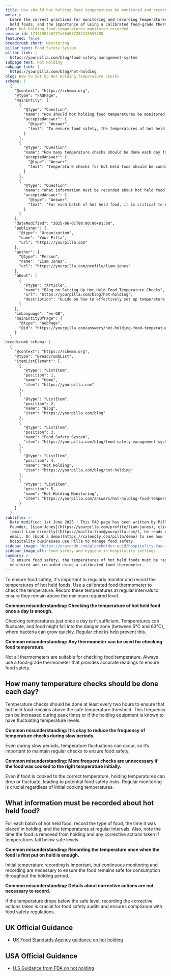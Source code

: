 ```yaml
---
title: How should hot holding food temperatures be monitored and recorded?
meta: >
  Learn the correct practices for monitoring and recording temperatures of hot
  held foods, and the importance of using a calibrated food-grade thermometer.
slug: hot-holding-food-temperatures-monitored-recorded
unique id: 1744190546777x664087287418557700
featured: false
breadcrumb short: Monitoring
pillar text: Food Safety System
pillar link: |
  https://yourpilla.com/blog/food-safety-management-system
subpage text: Hot Holding
subpage link: |
  https://yourpilla.com/blog/hot-holding
blog: How to Set Up Hot Holding Temperature Checks
schema: |
  {
    "@context": "https://schema.org",
    "@type": "FAQPage",
    "mainEntity": [
      {
        "@type": "Question",
        "name": "How should hot holding food temperatures be monitored and recorded?",
        "acceptedAnswer": {
          "@type": "Answer",
          "text": "To ensure food safety, the temperatures of hot held foods must be regularly monitored and recorded using a calibrated food thermometer. It is important to record these temperatures at regular intervals to ensure they do not fall below the minimum required safety level."
        }
      },
      {
        "@type": "Question",
        "name": "How many temperature checks should be done each day for hot held food?",
        "acceptedAnswer": {
          "@type": "Answer",
          "text": "Temperature checks for hot held food should be conducted at least every two hours to ensure the food remains above the safe temperature threshold. The frequency of checks may need to be increased during peak times or if the holding equipment is known to have fluctuating temperature levels."
        }
      },
      {
        "@type": "Question",
        "name": "What information must be recorded about hot held food?",
        "acceptedAnswer": {
          "@type": "Answer",
          "text": "For each batch of hot held food, it is critical to record the type of food, the time it was placed in holding, and the temperatures at regular intervals. Additionally, the time the food is removed from holding and any corrective actions taken if temperatures fall below safe levels must also be documented."
        }
      }
    ],
    "dateModified": "2025-06-01T09:00:00+01:00",
    "publisher": {
      "@type": "Organization",
      "name": "Your Pilla",
      "url": "https://yourpilla.com"
    },
    "author": {
      "@type": "Person",
      "name": "Liam Jones",
      "url": "https://yourpilla.com/profile/liam-jones"
    },
    "about": [
      {
        "@type": "Article",
        "name": "Blog on Setting Up Hot Held Food Temperature Checks",
        "url": "https://yourpilla.com/blog/hot-holding",
        "description": "Guide on how to effectively set up temperature monitoring for hot held foods to ensure compliance and safety."
      }
    ],
    "inLanguage": "en-GB",
    "mainEntityOfPage": {
      "@type": "WebPage",
      "@id": "https://yourpilla.com/answers/hot-holding-food-temperatures-monitored-recorded"
    }
  }
breadcrumb_schema: |
  {
    "@context": "https://schema.org",
    "@type": "BreadcrumbList",
    "itemListElement": [
      {
        "@type": "ListItem",
        "position": 1,
        "name": "Home",
        "item": "https://yourpilla.com"
      },
      {
        "@type": "ListItem",
        "position": 2,
        "name": "Blog",
        "item": "https://yourpilla.com/blog"
      },
      {
        "@type": "ListItem",
        "position": 3,
        "name": "Food Safety System",
        "item": "https://yourpilla.com/blog/food-safety-management-system"
      },
      {
        "@type": "ListItem",
        "position": 4,
        "name": "Hot Holding",
        "item": "https://yourpilla.com/blog/hot-holding"
      },
      {
        "@type": "ListItem",
        "position": 5,
        "name": "Hot Holding Monitoring",
        "item": "https://yourpilla.com/answers/hot-holding-food-temperatures-monitored-recorded"
      }
    ]
  }
subtitle: >-
  Date modified: 1st June 2025 | This FAQ page has been written by Pilla
  Founder, [Liam Jones](https://yourpilla.com/profile/liam-jones), click to
  [email Liam directly](https://mailto:liam@yourpilla.com/), he reads every
  email. Or [book a demo](https://calendly.com/pilla/demo) to see how
  hospitality businesses use Pilla to manage food safety.
sidebar_image: 'https://ucarecdn.com/placeholder-uuid/hospitality-faq-image.jpg'
sidebar_image_alt: Food safety and hygiene in hospitality settings
summary: >-
  To ensure food safety, the temperatures of hot held foods must be regularly
  monitored and recorded using a calibrated food thermometer.
---
```

To ensure food safety, it's important to regularly monitor and record the temperatures of hot held foods. Use a calibrated food thermometer to check the temperature. Record these temperatures at regular intervals to ensure they remain above the minimum required level.

**Common misunderstanding: Checking the temperature of hot held food once a day is enough.**

Checking temperatures just once a day isn't sufficient. Temperatures can fluctuate, and food might fall into the danger zone (between 5°C and 63°C), where bacteria can grow quickly. Regular checks help prevent this.

**Common misunderstanding: Any thermometer can be used for checking food temperature.**

Not all thermometers are suitable for checking food temperature. Always use a food-grade thermometer that provides accurate readings to ensure food safety.

## How many temperature checks should be done each day?

Temperature checks should be done at least every two hours to ensure that hot held food remains above the safe temperature threshold. This frequency can be increased during peak times or if the holding equipment is known to have fluctuating temperature levels.

**Common misunderstanding: It’s okay to reduce the frequency of temperature checks during slow periods.**

Even during slow periods, temperature fluctuations can occur, so it’s important to maintain regular checks to ensure food safety.

**Common misunderstanding: More frequent checks are unnecessary if the food was cooked to the right temperature initially.**

Even if food is cooked to the correct temperature, holding temperatures can drop or fluctuate, leading to potential food safety risks. Regular monitoring is crucial regardless of initial cooking temperatures.

## What information must be recorded about hot held food?

For each batch of hot held food, record the type of food, the time it was placed in holding, and the temperatures at regular intervals. Also, note the time the food is removed from holding and any corrective actions taken if temperatures fall below safe levels.

**Common misunderstanding: Recording the temperature once when the food is first put on hold is enough.**

Initial temperature recording is important, but continuous monitoring and recording are necessary to ensure the food remains safe for consumption throughout the holding period.

**Common misunderstanding: Details about corrective actions are not necessary to record.**

If the temperature drops below the safe level, recording the corrective actions taken is crucial for food safety audits and ensures compliance with food safety regulations.

## UK Official Guidance

-   [UK Food Standards Agency guidance on hot holding](https://www.food.gov.uk/sites/default/files/media/document/hot-holding.pdf)

## USA Official Guidance

-   [U.S Guidance from FDA on hot holding](https://www.fda.gov/media/84739/download#:~:text=Hot%20foods%20should%20be%20kept,140%20%C2%B0F%20or%20warmer.&text=Use%20a%20food%20thermometer%20to,slow%20cookers%2C%20and%20warming%20trays.)
